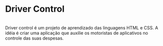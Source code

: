 <h1 href= >Driver Control</h1>
<br>
Driver control é um projeto de aprendizado das linguagens HTML e CSS.
A idéia é criar uma aplicação que auxilie os motoristas de aplicativos no controle das suas despesas. 
